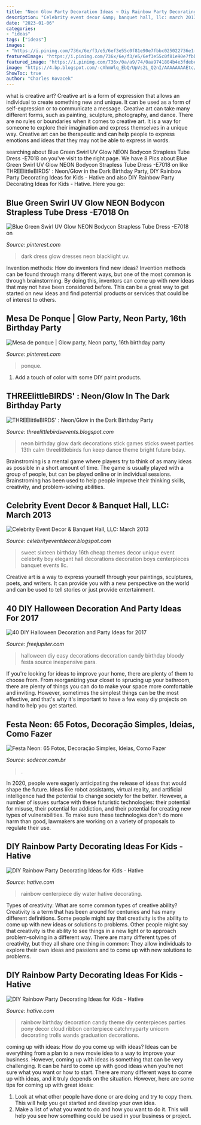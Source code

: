 ```yaml
---
title: "Neon Glow Party Decoration Ideas ~ Diy Rainbow Party Decorating Ideas For Kids"
description: "Celebrity event decor &amp; banquet hall, llc: march 2013"
date: "2023-01-06"
categories:
- "ideas"
tags: ["ideas"]
images:
- "https://i.pinimg.com/736x/6e/f3/e5/6ef3e55c0f81e90e7fbbc025022736e1--dark-dress-blacklight-party.jpg"
featuredImage: "https://i.pinimg.com/736x/6e/f3/e5/6ef3e55c0f81e90e7fbbc025022736e1--dark-dress-blacklight-party.jpg"
featured_image: "https://i.pinimg.com/736x/0a/a9/74/0aa9741804b4e3fdebe367a3580c6aad--neon-party.jpg"
image: "https://4.bp.blogspot.com/-cXhmWlq_EbQ/UpVs2L_Q2nI/AAAAAAAAEtc/2JWxHB-3VyA/s1600/IMG_1796.jpg"
ShowToc: true
author: "Charles Kovacek"
---
```



what is creative art?
Creative art is a form of expression that allows an individual to create something new and unique. It can be used as a form of self-expression or to communicate a message. Creative art can take many different forms, such as painting, sculpture, photography, and dance.
There are no rules or boundaries when it comes to creative art. It is a way for someone to explore their imagination and express themselves in a unique way. Creative art can be therapeutic and can help people to express emotions and ideas that they may not be able to express in words.

	

		
searching about Blue Green Swirl UV Glow NEON Bodycon Strapless Tube Dress -E7018 on you've visit to the right page. We have 8 Pics about Blue Green Swirl UV Glow NEON Bodycon Strapless Tube Dress -E7018 on like THREElittleBIRDS&#039; : Neon/Glow in the Dark Birthday Party, DIY Rainbow Party Decorating Ideas for Kids - Hative and also DIY Rainbow Party Decorating Ideas for Kids - Hative. Here you go:
		
    
## Blue Green Swirl UV Glow NEON Bodycon Strapless Tube Dress -E7018 On

<img loading=lazy src="https://i.pinimg.com/736x/6e/f3/e5/6ef3e55c0f81e90e7fbbc025022736e1--dark-dress-blacklight-party.jpg" onerror="this.onerror=null;this.src='https://tse1.mm.bing.net/th?id=OIP.Xws8ZqPBmPRN7tWERhwdLQHaLL&amp;pid=15.1';" alt="Blue Green Swirl UV Glow NEON Bodycon Strapless Tube Dress -E7018 on">

_Source: pinterest.com_

>dark dress glow dresses neon blacklight uv. 

	

Invention methods: How do inventors find new ideas?
Invention methods can be found through many different ways, but one of the most common is through brainstorming. By doing this, inventors can come up with new ideas that may not have been considered before. This can be a great way to get started on new ideas and find potential products or services that could be of interest to others.

    
## Mesa De Ponque | Glow Party, Neon Party, 16th Birthday Party

<img loading=lazy src="https://i.pinimg.com/736x/0a/a9/74/0aa9741804b4e3fdebe367a3580c6aad--neon-party.jpg" onerror="this.onerror=null;this.src='https://tse4.mm.bing.net/th?id=OIP.GyJTyYwhKhBQnTG4xUb37wHaJ3&amp;pid=15.1';" alt="Mesa de ponque | Glow party, Neon party, 16th birthday party">

_Source: pinterest.com_

>ponque. 

	

1. Add a touch of color with some DIY paint products.

    
## THREElittleBIRDS&#039; : Neon/Glow In The Dark Birthday Party

<img loading=lazy src="https://4.bp.blogspot.com/-cXhmWlq_EbQ/UpVs2L_Q2nI/AAAAAAAAEtc/2JWxHB-3VyA/s1600/IMG_1796.jpg" onerror="this.onerror=null;this.src='https://tse3.mm.bing.net/th?id=OIP.niE7tceYPSzR7kGoahINEAHaLH&amp;pid=15.1';" alt="THREElittleBIRDS&#039; : Neon/Glow in the Dark Birthday Party">

_Source: threelittlebirdsevents.blogspot.com_

>neon birthday glow dark decorations stick games sticks sweet parties 13th calm threelittlebirds fun keep dance theme bright future bday. 

	

Brainstroming is a mental game where players try to think of as many ideas as possible in a short amount of time. The game is usually played with a group of people, but can be played online or in individual sessions. Brainstroming has been used to help people improve their thinking skills, creativity, and problem-solving abilities.

    
## Celebrity Event Decor &amp; Banquet Hall, LLC: March 2013

<img loading=lazy src="http://3.bp.blogspot.com/-rET-WmfF5lY/UVOqSJB6QVI/AAAAAAAAAdk/cnm-jcilTIw/s1600/sweet+16+9.jpg" onerror="this.onerror=null;this.src='https://tse1.mm.bing.net/th?id=OIP.a7Do7-eobAHG_2LljLXuBgHaLM&amp;pid=15.1';" alt="Celebrity Event Decor &amp; Banquet Hall, LLC: March 2013">

_Source: celebrityeventdecor.blogspot.com_

>sweet sixteen birthday 16th cheap themes decor unique event celebrity boy elegant hall decorations decoration boys centerpieces banquet events llc. 

	

Creative art is a way to express yourself through your paintings, sculptures, poets, and writers. It can provide you with a new perspective on the world and can be used to tell stories or just provide entertainment.

    
## 40 DIY Halloween Decoration And Party Ideas For 2017

<img loading=lazy src="http://www.freejupiter.com/wp-content/uploads/2017/09/DIY-Halloween-Decoration-and-Party-Ideas11.jpg" onerror="this.onerror=null;this.src='https://tse4.mm.bing.net/th?id=OIP.QZ42a6Rht6Jm-KonJ_12JgHaQq&amp;pid=15.1';" alt="40 DIY Halloween Decoration and Party Ideas for 2017">

_Source: freejupiter.com_

>halloween diy easy decorations decoration candy birthday bloody festa source inexpensive para. 

	

If you're looking for ideas to improve your home, there are plenty of them to choose from. From reorganizing your closet to sprucing up your bathroom, there are plenty of things you can do to make your space more comfortable and inviting. However, sometimes the simplest things can be the most effective, and that's why it's important to have a few easy diy projects on hand to help you get started.

    
## Festa Neon: 65 Fotos, Decoração Simples, Ideias, Como Fazer

<img loading=lazy src="https://www.sodecor.com.br/wp-content/uploads/2018/06/piscina-neon-64.jpg" onerror="this.onerror=null;this.src='https://tse3.mm.bing.net/th?id=OIP.8ADEeNncmierENnd0r0-hwHaJ4&amp;pid=15.1';" alt="Festa Neon: 65 Fotos, Decoração Simples, Ideias, Como Fazer">

_Source: sodecor.com.br_

>. 

	

In 2020, people were eagerly anticipating the release of ideas that would shape the future. Ideas like robot assistants, virtual reality, and artificial intelligence had the potential to change society for the better. However, a number of issues surface with these futuristic technologies: their potential for misuse, their potential for addiction, and their potential for creating new types of vulnerabilities. To make sure these technologies don't do more harm than good, lawmakers are working on a variety of proposals to regulate their use.

    
## DIY Rainbow Party Decorating Ideas For Kids - Hative

<img loading=lazy src="https://hative.com/wp-content/uploads/2014/11/diy-rainbow-party-decorating-ideas/6-rainbow-water-centerpiece.jpg" onerror="this.onerror=null;this.src='https://tse1.mm.bing.net/th?id=OIP.0oIptnDFP3CNc8zUj1RPNAHaI_&amp;pid=15.1';" alt="DIY Rainbow Party Decorating Ideas for Kids - Hative">

_Source: hative.com_

>rainbow centerpiece diy water hative decorating. 

	

Types of creativity: What are some common types of creative ability?
Creativity is a term that has been around for centuries and has many different definitions. Some people might say that creativity is the ability to come up with new ideas or solutions to problems. Other people might say that creativity is the ability to see things in a new light or to approach problem-solving in a different way. There are many different types of creativity, but they all share one thing in common: They allow individuals to explore their own ideas and passions and to come up with new solutions to problems.

    
## DIY Rainbow Party Decorating Ideas For Kids - Hative

<img loading=lazy src="http://hative.com/wp-content/uploads/2014/11/diy-rainbow-party-decorating-ideas/4-candy-decoration.jpg" onerror="this.onerror=null;this.src='https://tse4.mm.bing.net/th?id=OIP.GfTxgQhCKywEmuWykiSTCAHaLG&amp;pid=15.1';" alt="DIY Rainbow Party Decorating Ideas for Kids - Hative">

_Source: hative.com_

>rainbow birthday decoration candy theme diy centerpieces parties pony decor cloud ribbon centerpiece catchmyparty unicorn decorating trolls wands graduation decorations. 

	

coming up with ideas: How do you come up with ideas?
Ideas can be everything from a plan to a new movie idea to a way to improve your business. However, coming up with ideas is something that can be very challenging. It can be hard to come up with good ideas when you’re not sure what you want or how to start. There are many different ways to come up with ideas, and it truly depends on the situation. However, here are some tips for coming up with great ideas: 
1. Look at what other people have done or are doing and try to copy them. This will help you get started and develop your own idea. 
2. Make a list of what you want to do and how you want to do it. This will help you see how something could be used in your business or project. 

